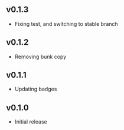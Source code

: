 ## v0.1.3
- Fixing test, and switching to stable branch

## v0.1.2
- Removing bunk copy

## v0.1.1
- Updating badges

## v0.1.0
- Initial release
